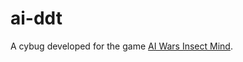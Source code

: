 ai-ddt
======

A cybug developed for the game [AI Wars Insect Mind](http://www.tacticalneuronics.com/content/aiw3dnew.asp).
